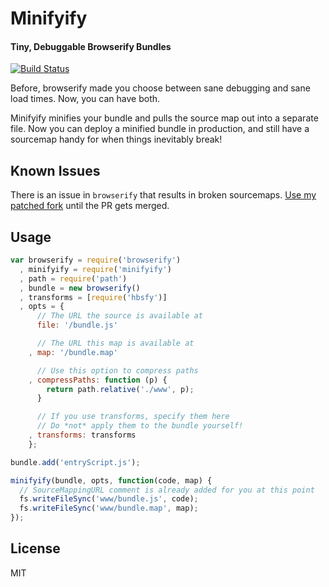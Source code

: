 Minifyify
=========
#### Tiny, Debuggable Browserify Bundles

[![Build Status](https://travis-ci.org/ben-ng/minifyify.png?branch=master)](https://travis-ci.org/ben-ng/minifyify)

Before, browserify made you choose between sane debugging and sane load times. Now, you can have both.

Minifyify minifies your bundle and pulls the source map out into a separate file. Now you can deploy a minified bundle in production, and still have a sourcemap handy for when things inevitably break!

## Known Issues

There is an issue in `browserify` that results in broken sourcemaps. [Use my patched fork](https://github.com/ben-ng/node-browserify) until the PR gets merged.

## Usage

```js
var browserify = require('browserify')
  , minifyify = require('minifyify')
  , path = require('path')
  , bundle = new browserify()
  , transforms = [require('hbsfy')]
  , opts = {
      // The URL the source is available at
      file: '/bundle.js'

      // The URL this map is available at
    , map: '/bundle.map'

      // Use this option to compress paths
    , compressPaths: function (p) {
        return path.relative('./www', p);
      }

      // If you use transforms, specify them here
      // Do *not* apply them to the bundle yourself!
    , transforms: transforms
    };

bundle.add('entryScript.js');

minifyify(bundle, opts, function(code, map) {
  // SourceMappingURL comment is already added for you at this point
  fs.writeFileSync('www/bundle.js', code);
  fs.writeFileSync('www/bundle.map', map);
});
```

## License
MIT
